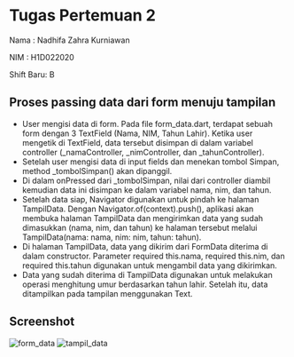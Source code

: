 # Tugas Pertemuan 2

Nama : Nadhifa Zahra Kurniawan

NIM : H1D022020

Shift Baru: B

## Proses passing data dari form menuju tampilan
- User mengisi data di form. Pada file form_data.dart, terdapat sebuah form dengan 3 TextField (Nama, NIM, Tahun Lahir). Ketika user mengetik di TextField, data tersebut disimpan di dalam variabel controller (_namaController, _nimController, dan _tahunController).
- Setelah user mengisi data di input fields dan menekan tombol Simpan, method _tombolSimpan() akan dipanggil.
- Di dalam onPressed dari _tombolSimpan, nilai dari controller diambil kemudian data ini disimpan ke dalam variabel nama, nim, dan tahun.
- Setelah data siap, Navigator digunakan untuk pindah ke halaman TampilData. Dengan Navigator.of(context).push(), aplikasi akan membuka halaman TampilData dan mengirimkan data yang sudah dimasukkan (nama, nim, dan tahun) ke halaman tersebut melalui TampilData(nama: nama, nim: nim, tahun: tahun).
- Di halaman TampilData, data yang dikirim dari FormData diterima di dalam constructor. Parameter required this.nama, required this.nim, dan required this.tahun digunakan untuk mengambil data yang dikirimkan.
- Data yang sudah diterima di TampilData digunakan untuk melakukan operasi menghitung umur berdasarkan tahun lahir. Setelah itu, data ditampilkan pada tampilan menggunakan Text.

## Screenshot
![form_data](https://github.com/user-attachments/assets/267268aa-d139-421f-9bc4-1dcd6dc70694)
![tampil_data](https://github.com/user-attachments/assets/d0e8dea3-11dd-4fd0-95ea-fbf6bd8fd802)


